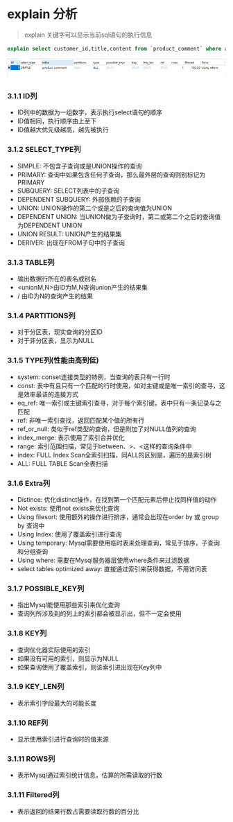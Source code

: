 # explain 分析
> explain 关键字可以显示当前sql语句的执行信息
```sql
explain select customer_id,title,content from `product_comment` where audit_status = 1 and product_id = 199726 limit 0,5
```
![](mysql_design_explain_1.png)
### 3.1.1 ID列
* ID列中的数据为一组数字，表示执行select语句的顺序
* ID值相同，执行顺序由上至下
* ID值越大优先级越高，越先被执行
### 3.1.2 SELECT_TYPE列
* SIMPLE: 不包含子查询或是UNION操作的查询
* PRIMARY: 查询中如果包含任何子查询，那么最外层的查询则别标记为PRIMARY
* SUBQUERY: SELECT列表中的子查询
* DEPENDENT SUBQUERY: 外部依赖的子查询
* UNION: UNION操作的第二个或是之后的查询值为UNION
* DEPENDENT UNION: 当UNION做为子查询时，第二或第二个之后的查询值为DEPENDENT UNION
* UNION RESULT: UNION产生的结果集
* DERIVER: 出现在FROM子句中的子查询
### 3.1.3 TABLE列
* 输出数据行所在的表名或别名
* <unionM,N>由ID为M,N查询union产生的结果集
* <derivedN>/<subqueryN> 由ID为N的查询产生的结果
### 3.1.4 PARTITIONS列
* 对于分区表，现实查询的分区ID
* 对于非分区表，显示为NULL
### 3.1.5 TYPE列(性能由高到低)
* system: conset连接类型的特例，当查询的表只有一行时
* const: 表中有且只有一个匹配的行时使用，如对主键或是唯一索引的查寻，这是效率最该的连接方式
* eq_ref: 唯一索引或主键索引查寻，对于每个索引键，表中只有一条记录与之匹配
* ref: 非唯一索引查找，返回匹配某个值的所有行
* ref_or_null: 类似于ref类型的查询，但是附加了对NULL值列的查询
* index_merge: 表示使用了索引合并优化
* range: 索引范围扫描，常见于between、>、<这样的查询条件中
* index: FULL Index Scan全索引扫描，同ALL的区别是，遍历的是索引树
* ALL: FULL TABLE Scan全表扫描
### 3.1.6 Extra列
* Distince: 优化distinct操作，在找到第一个匹配元素后停止找同样值的动作
* Not exists: 使用not exists来优化查询
* Using filesort: 使用额外的操作进行排序，通常会出现在order by 或 group by 查询中
* Using Index: 使用了覆盖索引进行查询
* Using temporary: Mysql需要使用临时表来处理查询，常见于排序，子查询和分组查询
* Using where: 需要在Mysql服务器层使用where条件来过滤数据
* select tables optimized away: 直接通过索引来获得数据，不用访问表
### 3.1.7 POSSIBLE_KEY列
* 指出Mysql能使用那些索引来优化查询
* 查询列所涉及到的列上的索引都会被显示出，但不一定会使用
### 3.1.8 KEY列
* 查询优化器实际使用的索引
* 如果没有可用的索引，则显示为NULL
* 如果查询使用了覆盖索引，则该索引进出现在Key列中
### 3.1.9 KEY_LEN列
* 表示索引字段最大的可能长度
### 3.1.10 REF列
* 显示使用索引进行查询时的值来源
### 3.1.11 ROWS列
* 表示Mysql通过索引统计信息，估算的所需读取的行数
### 3.1.11 Filtered列
* 表示返回的结果行数占需要读取行数的百分比

